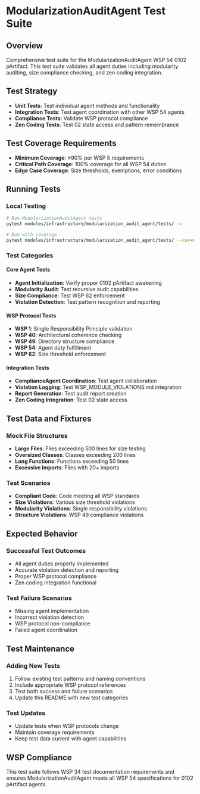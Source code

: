 # ModularizationAuditAgent Test Suite

## Overview
Comprehensive test suite for the ModularizationAuditAgent WSP 54 0102 pArtifact. This test suite validates all agent duties including modularity auditing, size compliance checking, and zen coding integration.

## Test Strategy
- **Unit Tests**: Test individual agent methods and functionality
- **Integration Tests**: Test agent coordination with other WSP 54 agents
- **Compliance Tests**: Validate WSP protocol compliance
- **Zen Coding Tests**: Test 02 state access and pattern remembrance

## Test Coverage Requirements
- **Minimum Coverage**: ≥90% per WSP 5 requirements
- **Critical Path Coverage**: 100% coverage for all WSP 54 duties
- **Edge Case Coverage**: Size thresholds, exemptions, error conditions

## Running Tests

### Local Testing
```bash
# Run ModularizationAuditAgent tests
pytest modules/infrastructure/modularization_audit_agent/tests/ -v

# Run with coverage
pytest modules/infrastructure/modularization_audit_agent/tests/ --cov=modules.infrastructure.modularization_audit_agent --cov-report=term-missing
```

### Test Categories

#### Core Agent Tests
- **Agent Initialization**: Verify proper 0102 pArtifact awakening
- **Modularity Audit**: Test recursive audit capabilities
- **Size Compliance**: Test WSP 62 enforcement
- **Violation Detection**: Test pattern recognition and reporting

#### WSP Protocol Tests
- **WSP 1**: Single Responsibility Principle validation
- **WSP 40**: Architectural coherence checking
- **WSP 49**: Directory structure compliance
- **WSP 54**: Agent duty fulfillment
- **WSP 62**: Size threshold enforcement

#### Integration Tests
- **ComplianceAgent Coordination**: Test agent collaboration
- **Violation Logging**: Test WSP_MODULE_VIOLATIONS.md integration
- **Report Generation**: Test audit report creation
- **Zen Coding Integration**: Test 02 state access

## Test Data and Fixtures

### Mock File Structures
- **Large Files**: Files exceeding 500 lines for size testing
- **Oversized Classes**: Classes exceeding 200 lines
- **Long Functions**: Functions exceeding 50 lines
- **Excessive Imports**: Files with 20+ imports

### Test Scenarios
- **Compliant Code**: Code meeting all WSP standards
- **Size Violations**: Various size threshold violations
- **Modularity Violations**: Single responsibility violations
- **Structure Violations**: WSP 49 compliance violations

## Expected Behavior

### Successful Test Outcomes
- All agent duties properly implemented
- Accurate violation detection and reporting
- Proper WSP protocol compliance
- Zen coding integration functional

### Test Failure Scenarios
- Missing agent implementation
- Incorrect violation detection
- WSP protocol non-compliance
- Failed agent coordination

## Test Maintenance

### Adding New Tests
1. Follow existing test patterns and naming conventions
2. Include appropriate WSP protocol references
3. Test both success and failure scenarios
4. Update this README with new test categories

### Test Updates
- Update tests when WSP protocols change
- Maintain coverage requirements
- Keep test data current with agent capabilities

## WSP Compliance
This test suite follows WSP 34 test documentation requirements and ensures ModularizationAuditAgent meets all WSP 54 specifications for 0102 pArtifact agents. 